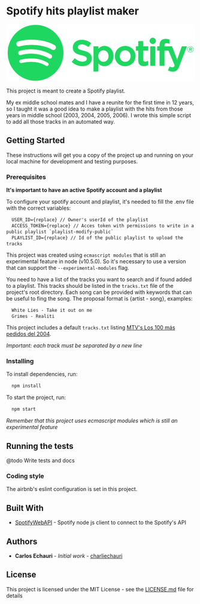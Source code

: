 # Spotify hits playlist maker

![Spotify logo](./Spotify_Logo_RGB_Green.png)

This project is meant to create a Spotify playlist.

My ex middle school mates and I have a reunite for the first time in 12 years, so I taught it was a good idea to make a playlist with the hits from those years in middle school (2003, 2004, 2005, 2006). I wrote this simple script to add all those tracks in an automated way.

## Getting Started

These instructions will get you a copy of the project up and running on your local machine for development and testing purposes.

### Prerequisites

**It's important to have an active Spotify account and a playlist**

To configure your spotify account and playlist, it's needed to fill the .env file with the correct variables:

```
  USER_ID={replace} // Owner's userId of the playlist
  ACCESS_TOKEN={replace} // Acces token with permissions to write in a public playlist `playlist-modify-public`
  PLAYLIST_ID={replace} // Id of the public playlist to upload the tracks
```

This project was created using `ecmascript modules` that is still an experimental feature in node (v10.5.0). So it's necessary to use a version that can support the `--experimental-modules` flag.

You need to have a list of the tracks you want to search and if found added to a playlist. This tracks should be listed in the `tracks.txt` file of the project's root directory. Each song can be provided with keywords that can be useful to fing the song. The proposal format is {artist - song}, examples:

```
  White Lies - Take it out on me
  Grimes - Realiti
```

This project includes a default `tracks.txt` listing [MTV's Los 100 más pedidos del 2004](https://es.wikipedia.org/wiki/Anexo:Los_100_%2B_pedidos_del_2004).

*Important: each track must be separated by a new line*

### Installing
To install dependencies, run:

``` bash
  npm install
```

To start the project, run:
``` bash
  npm start
```
*Remember that this project uses ecmascript modules which is still an experimental feature*

## Running the tests

@todo Write tests and docs

### Coding style

The airbnb's eslint configuration is set in this project.

## Built With

* [SpotifyWebAPI](https://github.com/thelinmichael/spotify-web-api-node) - Spotify node js client to connect to the Spotify's API

## Authors

* **Carlos Echauri** - *Initial work* - [charliechauri](https://github.com/charliechauri)


## License

This project is licensed under the MIT License - see the [LICENSE.md](LICENSE.md) file for details
